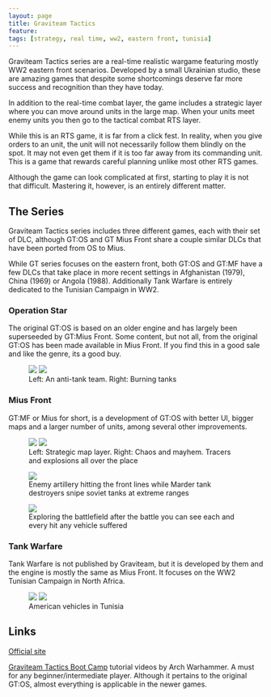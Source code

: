 ```yaml
---
layout: page
title: Graviteam Tactics
feature: 
tags: [strategy, real time, ww2, eastern front, tunisia]
---
```


Graviteam Tactics series are a real-time realistic wargame featuring mostly WW2 eastern front scenarios. Developed by a small Ukrainian studio, these are amazing games that despite some shortcomings deserve far more success and recognition than they have today.

In addition to the real-time combat layer, the game includes a strategic layer where you can move around units in the large map. When your units meet enemy units you then go to the tactical combat RTS layer.

While this is an RTS game, it is far from a click fest. In reality, when you give orders to an unit, the unit will not necessarily follow them blindly on the spot. It may not even get them if it is too far away from its commanding unit. This is a game that rewards careful planning unlike most other RTS games.

Although the game can look complicated at first, starting to play it is not that difficult. Mastering it, however, is an entirely different matter.

## The Series

Graviteam Tactics series includes three different games, each with their set of DLC, although GT:OS and GT Mius Front share a couple similar DLCs that have been ported from OS to Mius.

While GT series focuses on the eastern front, both GT:OS and GT:MF have a few DLCs that take place in more recent settings in Afghanistan (1979), China (1969)  or Angola (1988). Additionally Tank Warfare is entirely dedicated to the Tunisian Campaign in WW2.

### Operation Star

The original GT:OS is based on an older engine and has largely been superseeded by GT:Mius Front. Some content, but not all, from the original GT:OS has been made available in Mius Front. If you find this in a good sale and like the genre, its a good buy.

<figure class="half">
    <a href="https://i.imgur.com/j0v9DIh.jpg"><img src="https://i.imgur.com/j0v9DIh.jpg"></a>
    <a href="https://i.imgur.com/usIWr72.jpg"><img src="https://i.imgur.com/usIWr72.jpg"></a>
    <figcaption>Left: An anti-tank team. Right: Burning tanks</figcaption>
</figure>

### Mius Front

GT:MF or Mius for short, is a development of GT:OS with better UI, bigger maps and a larger number of units, among several other improvements.

<figure class="half">
    <a href="https://i.imgur.com/rmyKyfF.jpg"><img src="https://i.imgur.com/rmyKyfF.jpg"></a>
    <a href="https://i.imgur.com/jqr9t7a.jpg"><img src="https://i.imgur.com/jqr9t7a.jpg"></a>
    <figcaption>Left: Strategic map layer. Right: Chaos and mayhem. Tracers and explosions all over the place</figcaption>
</figure>
<figure class="">
    <a href="https://i.imgur.com/JS8dU2V.jpg"><img src="https://i.imgur.com/JS8dU2V.jpg"></a>
    <figcaption>Enemy artillery hitting the front lines while Marder tank destroyers snipe soviet tanks at extreme ranges</figcaption>
</figure>
<figure class="">
    <a href="https://i.imgur.com/NdAOHbZ.jpg"><img src="https://i.imgur.com/NdAOHbZ.jpg"></a>
    <figcaption>Exploring the battlefield after the battle you can see each and every hit any vehicle suffered</figcaption>
</figure>

### Tank Warfare

Tank Warfare is not published by Graviteam, but it is developed by them and the engine is mostly the same as Mius Front. It focuses on the WW2 Tunisian Campaign in North Africa.

<figure class="half">
    <a href="https://i.imgur.com/gw7KD8p.jpg"><img src="https://i.imgur.com/gw7KD8p.jpg"></a>
    <a href="https://i.imgur.com/6nQMeZK.jpg"><img src="https://i.imgur.com/6nQMeZK.jpg"></a>
    <figcaption>American vehicles in Tunisia</figcaption>
</figure>

## Links

[Official site](http://graviteam.com/)

[Graviteam Tactics Boot Camp](https://www.youtube.com/playlist?annotation_id=annotation_2578436857&feature=iv&list=PLx6N3LVwgba0n_wweLFzT_r0-cKi_LIhC&src_vid=E6MWbXT4dlw) tutorial videos by Arch Warhammer. A must for any beginner/intermediate player. Although it pertains to the original GT:OS, almost everything is applicable in the newer games.
